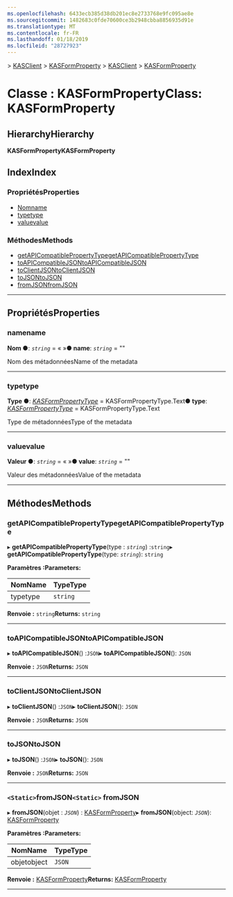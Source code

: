 ```yaml
---
ms.openlocfilehash: 6433ecb385d38db201ec8e2733768e9fc095ae8e
ms.sourcegitcommit: 1482683c0fde70600ce3b2948cbba8856935d91e
ms.translationtype: MT
ms.contentlocale: fr-FR
ms.lasthandoff: 01/18/2019
ms.locfileid: "28727923"
---
```

<span data-ttu-id="17ca6-101">[](../README.md) > [KASClient](../modules/kasclient.md) > [KASFormProperty](../classes/kasclient.kasformproperty.md)</span><span class="sxs-lookup"><span data-stu-id="17ca6-101">[](../README.md) > [KASClient](../modules/kasclient.md) > [KASFormProperty](../classes/kasclient.kasformproperty.md)</span></span>

# <a name="class-kasformproperty"></a><span data-ttu-id="17ca6-102">Classe : KASFormProperty</span><span class="sxs-lookup"><span data-stu-id="17ca6-102">Class: KASFormProperty</span></span>

## <a name="hierarchy"></a><span data-ttu-id="17ca6-103">Hierarchy</span><span class="sxs-lookup"><span data-stu-id="17ca6-103">Hierarchy</span></span>

<span data-ttu-id="17ca6-104">**KASFormProperty**</span><span class="sxs-lookup"><span data-stu-id="17ca6-104">**KASFormProperty**</span></span>

## <a name="index"></a><span data-ttu-id="17ca6-105">Index</span><span class="sxs-lookup"><span data-stu-id="17ca6-105">Index</span></span>

### <a name="properties"></a><span data-ttu-id="17ca6-106">Propriétés</span><span class="sxs-lookup"><span data-stu-id="17ca6-106">Properties</span></span>

* [<span data-ttu-id="17ca6-107">Nom</span><span class="sxs-lookup"><span data-stu-id="17ca6-107">name</span></span>](kasclient.kasformproperty.md#name)
* [<span data-ttu-id="17ca6-108">type</span><span class="sxs-lookup"><span data-stu-id="17ca6-108">type</span></span>](kasclient.kasformproperty.md#type)
* [<span data-ttu-id="17ca6-109">value</span><span class="sxs-lookup"><span data-stu-id="17ca6-109">value</span></span>](kasclient.kasformproperty.md#value)
### <a name="methods"></a><span data-ttu-id="17ca6-110">Méthodes</span><span class="sxs-lookup"><span data-stu-id="17ca6-110">Methods</span></span>

* [<span data-ttu-id="17ca6-111">getAPICompatiblePropertyType</span><span class="sxs-lookup"><span data-stu-id="17ca6-111">getAPICompatiblePropertyType</span></span>](kasclient.kasformproperty.md#getapicompatiblepropertytype)
* [<span data-ttu-id="17ca6-112">toAPICompatibleJSON</span><span class="sxs-lookup"><span data-stu-id="17ca6-112">toAPICompatibleJSON</span></span>](kasclient.kasformproperty.md#toapicompatiblejson)
* [<span data-ttu-id="17ca6-113">toClientJSON</span><span class="sxs-lookup"><span data-stu-id="17ca6-113">toClientJSON</span></span>](kasclient.kasformproperty.md#toclientjson)
* [<span data-ttu-id="17ca6-114">toJSON</span><span class="sxs-lookup"><span data-stu-id="17ca6-114">toJSON</span></span>](kasclient.kasformproperty.md#tojson)
* [<span data-ttu-id="17ca6-115">fromJSON</span><span class="sxs-lookup"><span data-stu-id="17ca6-115">fromJSON</span></span>](kasclient.kasformproperty.md#fromjson)

---

## <a name="properties"></a><span data-ttu-id="17ca6-116">Propriétés</span><span class="sxs-lookup"><span data-stu-id="17ca6-116">Properties</span></span>

<a id="name"></a>

###  <a name="name"></a><span data-ttu-id="17ca6-117">name</span><span class="sxs-lookup"><span data-stu-id="17ca6-117">name</span></span>

<span data-ttu-id="17ca6-118">**Nom ●**: *`string`* = « »</span><span class="sxs-lookup"><span data-stu-id="17ca6-118">**● name**: *`string`* = ""</span></span>

<span data-ttu-id="17ca6-119">Nom des métadonnées</span><span class="sxs-lookup"><span data-stu-id="17ca6-119">Name of the metadata</span></span>

___

<a id="type"></a>

###  <a name="type"></a><span data-ttu-id="17ca6-120">type</span><span class="sxs-lookup"><span data-stu-id="17ca6-120">type</span></span>

<span data-ttu-id="17ca6-121">**Type ●**: *[KASFormPropertyType](../enums/kasclient.kasformpropertytype.md)* = KASFormPropertyType.Text</span><span class="sxs-lookup"><span data-stu-id="17ca6-121">**● type**: *[KASFormPropertyType](../enums/kasclient.kasformpropertytype.md)* =  KASFormPropertyType.Text</span></span>

<span data-ttu-id="17ca6-122">Type de métadonnées</span><span class="sxs-lookup"><span data-stu-id="17ca6-122">Type of the metadata</span></span>

___

<a id="value"></a>

###  <a name="value"></a><span data-ttu-id="17ca6-123">value</span><span class="sxs-lookup"><span data-stu-id="17ca6-123">value</span></span>

<span data-ttu-id="17ca6-124">**Valeur ●**: *`string`* = « »</span><span class="sxs-lookup"><span data-stu-id="17ca6-124">**● value**: *`string`* = ""</span></span>

<span data-ttu-id="17ca6-125">Valeur des métadonnées</span><span class="sxs-lookup"><span data-stu-id="17ca6-125">Value of the metadata</span></span>

___

## <a name="methods"></a><span data-ttu-id="17ca6-126">Méthodes</span><span class="sxs-lookup"><span data-stu-id="17ca6-126">Methods</span></span>

<a id="getapicompatiblepropertytype"></a>

###  <a name="getapicompatiblepropertytype"></a><span data-ttu-id="17ca6-127">getAPICompatiblePropertyType</span><span class="sxs-lookup"><span data-stu-id="17ca6-127">getAPICompatiblePropertyType</span></span>

<span data-ttu-id="17ca6-128">▸ **getAPICompatiblePropertyType**(type : *`string`*) :`string`</span><span class="sxs-lookup"><span data-stu-id="17ca6-128">▸ **getAPICompatiblePropertyType**(type: *`string`*): `string`</span></span>

<span data-ttu-id="17ca6-129">**Paramètres :**</span><span class="sxs-lookup"><span data-stu-id="17ca6-129">**Parameters:**</span></span>

| <span data-ttu-id="17ca6-130">Nom</span><span class="sxs-lookup"><span data-stu-id="17ca6-130">Name</span></span> | <span data-ttu-id="17ca6-131">Type</span><span class="sxs-lookup"><span data-stu-id="17ca6-131">Type</span></span> |
| ------ | ------ |
| <span data-ttu-id="17ca6-132">type</span><span class="sxs-lookup"><span data-stu-id="17ca6-132">type</span></span> | `string` |

<span data-ttu-id="17ca6-133">**Renvoie :** `string`</span><span class="sxs-lookup"><span data-stu-id="17ca6-133">**Returns:** `string`</span></span>

___

<a id="toapicompatiblejson"></a>

###  <a name="toapicompatiblejson"></a><span data-ttu-id="17ca6-134">toAPICompatibleJSON</span><span class="sxs-lookup"><span data-stu-id="17ca6-134">toAPICompatibleJSON</span></span>

<span data-ttu-id="17ca6-135">▸ **toAPICompatibleJSON**() :`JSON`</span><span class="sxs-lookup"><span data-stu-id="17ca6-135">▸ **toAPICompatibleJSON**(): `JSON`</span></span>

<span data-ttu-id="17ca6-136">**Renvoie :** `JSON`</span><span class="sxs-lookup"><span data-stu-id="17ca6-136">**Returns:** `JSON`</span></span>

___

<a id="toclientjson"></a>

###  <a name="toclientjson"></a><span data-ttu-id="17ca6-137">toClientJSON</span><span class="sxs-lookup"><span data-stu-id="17ca6-137">toClientJSON</span></span>

<span data-ttu-id="17ca6-138">▸ **toClientJSON**() :`JSON`</span><span class="sxs-lookup"><span data-stu-id="17ca6-138">▸ **toClientJSON**(): `JSON`</span></span>

<span data-ttu-id="17ca6-139">**Renvoie :** `JSON`</span><span class="sxs-lookup"><span data-stu-id="17ca6-139">**Returns:** `JSON`</span></span>

___

<a id="tojson"></a>

###  <a name="tojson"></a><span data-ttu-id="17ca6-140">toJSON</span><span class="sxs-lookup"><span data-stu-id="17ca6-140">toJSON</span></span>

<span data-ttu-id="17ca6-141">▸ **toJSON**() :`JSON`</span><span class="sxs-lookup"><span data-stu-id="17ca6-141">▸ **toJSON**(): `JSON`</span></span>

<span data-ttu-id="17ca6-142">**Renvoie :** `JSON`</span><span class="sxs-lookup"><span data-stu-id="17ca6-142">**Returns:** `JSON`</span></span>

___

<a id="fromjson"></a>

### <a name="static-fromjson"></a><span data-ttu-id="17ca6-143">`<Static>`fromJSON</span><span class="sxs-lookup"><span data-stu-id="17ca6-143">`<Static>` fromJSON</span></span>

<span data-ttu-id="17ca6-144">▸ **fromJSON**(objet : *`JSON`*) : [KASFormProperty](kasclient.kasformproperty.md)</span><span class="sxs-lookup"><span data-stu-id="17ca6-144">▸ **fromJSON**(object: *`JSON`*): [KASFormProperty](kasclient.kasformproperty.md)</span></span>

<span data-ttu-id="17ca6-145">**Paramètres :**</span><span class="sxs-lookup"><span data-stu-id="17ca6-145">**Parameters:**</span></span>

| <span data-ttu-id="17ca6-146">Nom</span><span class="sxs-lookup"><span data-stu-id="17ca6-146">Name</span></span> | <span data-ttu-id="17ca6-147">Type</span><span class="sxs-lookup"><span data-stu-id="17ca6-147">Type</span></span> |
| ------ | ------ |
| <span data-ttu-id="17ca6-148">objet</span><span class="sxs-lookup"><span data-stu-id="17ca6-148">object</span></span> | `JSON` |

<span data-ttu-id="17ca6-149">**Renvoie :** [KASFormProperty](kasclient.kasformproperty.md)</span><span class="sxs-lookup"><span data-stu-id="17ca6-149">**Returns:** [KASFormProperty](kasclient.kasformproperty.md)</span></span>

___

